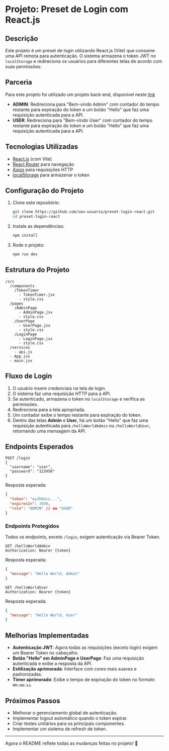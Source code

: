 # Projeto: Preset de Login com React.js

## Descrição

Este projeto é um preset de login utilizando React.js (Vite) que consome uma API remota para autenticação. O sistema armazena o token JWT no `localStorage` e redireciona os usuários para diferentes telas de acordo com suas permissões:

## Parceria

Para este projeto foi utilizado um projeto back-end, disponível neste [link](https://github.com/DanrleyBrasil/Preset_OAuth2)

- **ADMIN**: Redireciona para "Bem-vindo Admin" com contador do tempo restante para expiração do token e um botão "Hello" que faz uma requisição autenticada para a API.
- **USER**: Redireciona para "Bem-vindo User" com contador do tempo restante para expiração do token e um botão "Hello" que faz uma requisição autenticada para a API.

## Tecnologias Utilizadas

- [React.js](https://react.dev/) (com Vite)
- [React Router](https://reactrouter.com/) para navegação
- [Axios](https://axios-http.com/) para requisições HTTP
- [localStorage](https://developer.mozilla.org/en-US/docs/Web/API/Window/localStorage) para armazenar o token

## Configuração do Projeto

1. Clone este repositório:
   ```sh
   git clone https://github.com/seu-usuario/preset-login-react.git
   cd preset-login-react
   ```
2. Instale as dependências:
   ```sh
   npm install
   ```
3. Rode o projeto:
   ```sh
   npm run dev
   ```

## Estrutura do Projeto

```
/src
  /components
    /TokenTimer
      - TokenTimer.jsx
      - style.css
  /pages
    /AdminPage
      - AdminPage.jsx
      - style.css
    /UserPage
      - UserPage.jsx
      - style.css
    /LoginPage
      - LoginPage.jsx
      - style.css
  /services
    - api.js
  - App.jsx
  - main.jsx
```

## Fluxo de Login

1. O usuário insere credenciais na tela de login.
2. O sistema faz uma requisição HTTP para a API.
3. Se autenticado, armazena o token no `localStorage` e verifica as permissões.
4. Redireciona para a tela apropriada.
5. Um contador exibe o tempo restante para expiração do token.
6. Dentro das telas **Admin** e **User**, há um botão "Hello" que faz uma requisição autenticada para `/helloWorldAdmin` ou `/helloWorldUser`, retornando uma mensagem da API.

## Endpoints Esperados

```http
POST /login
{
  "username": "user",
  "password": "123456"
}
```

Resposta esperada:

```json
{
  "token": "eyJhbGci...",
  "expiresIn": 3600,
  "role": "ADMIN" // ou "USER"
}
```

### Endpoints Protegidos

Todos os endpoints, exceto `/login`, exigem autenticação via Bearer Token.

```http
GET /helloWorldAdmin
Authorization: Bearer {token}
```

Resposta esperada:
```json
{
  "message": "Hello World, Admin"
}
```

```http
GET /helloWorldUser
Authorization: Bearer {token}
```

Resposta esperada:
```json
{
  "message": "Hello World, User"
}
```

## Melhorias Implementadas

- **Autenticação JWT**: Agora todas as requisições (exceto login) exigem um Bearer Token no cabeçalho.
- **Botão "Hello" em AdminPage e UserPage**: Faz uma requisição autenticada e exibe a resposta da API.
- **Estilização aprimorada**: Interface com cores mais suaves e padronizadas.
- **Timer aprimorado**: Exibe o tempo de expiração do token no formato `HH:mm:ss`.

## Próximos Passos

- Melhorar o gerenciamento global de autenticação.
- Implementar logout automático quando o token expirar.
- Criar testes unitários para os principais componentes.
- Implementar um sistema de refresh de token.

---

Agora o README reflete todas as mudanças feitas no projeto! 🚀

